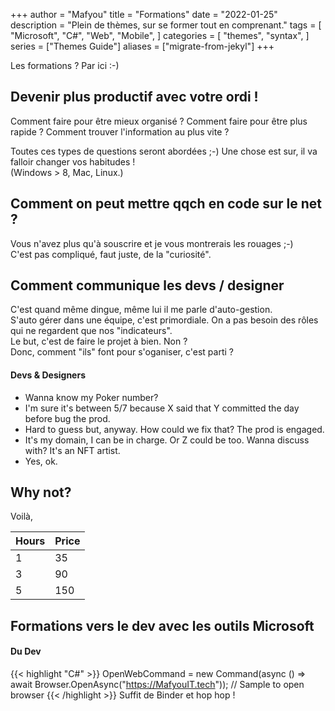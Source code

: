 +++
author = "Mafyou"
title = "Formations"
date = "2022-01-25"
description = "Plein de thèmes, sur se former tout en comprenant."
tags = [
    "Microsoft",
    "C#",
    "Web",
    "Mobile",
]
categories = [
    "themes",
    "syntax",
]
series = ["Themes Guide"]
aliases = ["migrate-from-jekyl"]
+++

Les formations ? Par ici :-)
<!--more-->

## Devenir plus productif avec votre ordi !

Comment faire pour être mieux organisé ?
Comment faire pour être plus rapide ?
Comment trouver l'information au plus vite ?

Toutes ces types de questions seront abordées ;-)
Une chose est sur, il va falloir changer vos habitudes !  
(Windows > 8, Mac, Linux.)

## Comment on peut mettre qqch en code sur le net ?

Vous n'avez plus qu'à souscrire et je vous montrerais les rouages ;-)  
C'est pas compliqué, faut juste, de la "curiosité".

## Comment communique les devs / designer

C'est quand même dingue, même lui il me parle d'auto-gestion.  
S'auto gérer dans une équipe, c'est primordiale. On a pas besoin des rôles qui ne regardent que nos "indicateurs".  
Le but, c'est de faire le projet à bien. Non ?  
Donc, comment "ils" font pour s'oganiser, c'est parti ?

#### Devs & Designers

- Wanna know my Poker number?
- I'm sure it's between 5/7 because X said that Y committed the day before bug the prod.  
- Hard to guess but, anyway. How could we fix that? The prod is engaged.  
- It's my domain, I can be in charge. Or Z could be too. Wanna discuss with?  It's an NFT artist.
- Yes, ok.

## Why not?

Voilà,

   Hours | Price
--------|------
    1 | 35
  3 | 90
  5 | 150

## Formations vers le dev avec les outils Microsoft

#### Du Dev
{{< highlight "C#" >}}
OpenWebCommand = new Command(async () => await Browser.OpenAsync("https://MafyouIT.tech")); // Sample to open browser
{{< /highlight >}}
Suffit de Binder et hop hop !